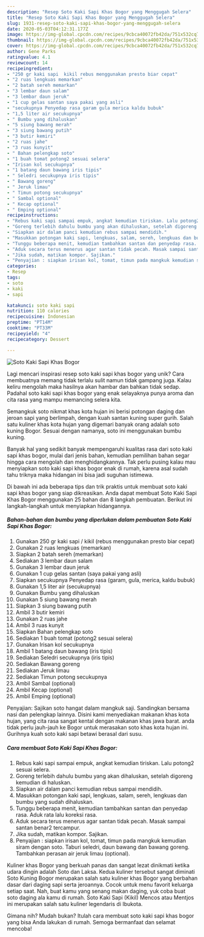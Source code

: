 ```yaml
---
description: "Resep Soto Kaki Sapi Khas Bogor yang Menggugah Selera"
title: "Resep Soto Kaki Sapi Khas Bogor yang Menggugah Selera"
slug: 1931-resep-soto-kaki-sapi-khas-bogor-yang-menggugah-selera
date: 2020-05-03T04:12:31.177Z
image: https://img-global.cpcdn.com/recipes/9cbca40072fb42da/751x532cq70/soto-kaki-sapi-khas-bogor-foto-resep-utama.jpg
thumbnail: https://img-global.cpcdn.com/recipes/9cbca40072fb42da/751x532cq70/soto-kaki-sapi-khas-bogor-foto-resep-utama.jpg
cover: https://img-global.cpcdn.com/recipes/9cbca40072fb42da/751x532cq70/soto-kaki-sapi-khas-bogor-foto-resep-utama.jpg
author: Gene Parks
ratingvalue: 4.1
reviewcount: 14
recipeingredient:
- "250 gr kaki sapi  kikil rebus menggunakan presto biar cepat"
- "2 ruas lengkuas memarkan"
- "2 batah sereh memarkan"
- "3 lembar daun salam"
- "3 lembar daun jeruk"
- "1 cup gelas santan saya pakai yang asli"
- "secukupnya Penyedap rasa garam gula merica kaldu bubuk"
- "1,5 liter air secukupnya"
- " Bumbu yang dihaluskan"
- "5 siung bawang merah"
- "3 siung bawang putih"
- "3 butir kemiri"
- "2 ruas jahe"
- "3 ruas kunyit"
- " Bahan pelengkap soto"
- "1 buah tomat potong2 sesuai selera"
- "Irisan kol secukupnya"
- "1 batang daun bawang iris tipis"
- " Seledri secukupnya iris tipis"
- " Bawang goreng"
- " Jeruk limau"
- " Timun potong secukupnya"
- " Sambal optional"
- " Kecap optional"
- " Emping optional"
recipeinstructions:
- "Rebus kaki sapi sampai empuk, angkat kemudian tiriskan. Lalu potong2 sesuai selera."
- "Goreng terlebih dahulu bumbu yang akan dihaluskan, setelah digoreng kemudian di haluskan."
- "Siapkan air dalam panci kemudian rebus sampai mendidih."
- "Masukkan potongan kaki sapi, lengkuas, salam, sereh, lengkuas dan bumbu yang sudah dihaluskan."
- "Tunggu beberapa menit, kemudian tambahkan santan dan penyedap rasa. Aduk rata lalu koreksi rasa."
- "Aduk secara terus menerus agar santan tidak pecah. Masak sampai santan benar2 tercampur."
- "Jika sudah, matikan kompor. Sajikan."
- "Penyajian : siapkan irisan kol, tomat, timun pada mangkuk kemudian siram dengan soto. Taburi seledri, daun bawang dan bawang goreng. Tambahkan perasan air jeruk limau (optional)."
categories:
- Resep
tags:
- soto
- kaki
- sapi

katakunci: soto kaki sapi 
nutrition: 110 calories
recipecuisine: Indonesian
preptime: "PT14M"
cooktime: "PT33M"
recipeyield: "4"
recipecategory: Dessert

---
```



![Soto Kaki Sapi Khas Bogor](https://img-global.cpcdn.com/recipes/9cbca40072fb42da/751x532cq70/soto-kaki-sapi-khas-bogor-foto-resep-utama.jpg)

Lagi mencari inspirasi resep soto kaki sapi khas bogor yang unik? Cara membuatnya memang tidak terlalu sulit namun tidak gampang juga. Kalau keliru mengolah maka hasilnya akan hambar dan bahkan tidak sedap. Padahal soto kaki sapi khas bogor yang enak selayaknya punya aroma dan cita rasa yang mampu memancing selera kita.

Semangkuk soto nikmat khas kota hujan ini berisi potongan daging dan jeroan sapi yang berlimpah, dengan kuah santan kuning super gurih. Salah satu kuliner khas kota hujan yang digemari banyak orang adalah soto kuning Bogor. Sesuai dengan namanya, soto ini menggunakan bumbu kuning.

Banyak hal yang sedikit banyak mempengaruhi kualitas rasa dari soto kaki sapi khas bogor, mulai dari jenis bahan, kemudian pemilihan bahan segar hingga cara mengolah dan menghidangkannya. Tak perlu pusing kalau mau menyiapkan soto kaki sapi khas bogor enak di rumah, karena asal sudah tahu triknya maka hidangan ini bisa jadi suguhan istimewa.


Di bawah ini ada beberapa tips dan trik praktis untuk membuat soto kaki sapi khas bogor yang siap dikreasikan. Anda dapat membuat Soto Kaki Sapi Khas Bogor menggunakan 25 bahan dan 8 langkah pembuatan. Berikut ini langkah-langkah untuk menyiapkan hidangannya.

<!--inarticleads1-->

##### Bahan-bahan dan bumbu yang diperlukan dalam pembuatan Soto Kaki Sapi Khas Bogor:

1. Gunakan 250 gr kaki sapi / kikil (rebus menggunakan presto biar cepat)
1. Gunakan 2 ruas lengkuas (memarkan)
1. Siapkan 2 batah sereh (memarkan)
1. Sediakan 3 lembar daun salam
1. Gunakan 3 lembar daun jeruk
1. Gunakan 1 cup gelas santan (saya pakai yang asli)
1. Siapkan secukupnya Penyedap rasa (garam, gula, merica, kaldu bubuk)
1. Gunakan 1,5 liter air (secukupnya)
1. Gunakan  Bumbu yang dihaluskan
1. Gunakan 5 siung bawang merah
1. Siapkan 3 siung bawang putih
1. Ambil 3 butir kemiri
1. Gunakan 2 ruas jahe
1. Ambil 3 ruas kunyit
1. Siapkan  Bahan pelengkap soto
1. Sediakan 1 buah tomat (potong2 sesuai selera)
1. Gunakan Irisan kol secukupnya
1. Ambil 1 batang daun bawang (iris tipis)
1. Sediakan  Seledri secukupnya (iris tipis)
1. Sediakan  Bawang goreng
1. Sediakan  Jeruk limau
1. Sediakan  Timun potong secukupnya
1. Ambil  Sambal (optional)
1. Ambil  Kecap (optional)
1. Ambil  Emping (optional)


Penyajian: Sajikan soto hangat dalam mangkuk saji. Sandingkan bersama nasi dan pelengkap lainnya. Disini kami menyediakan makanan khas kota hujan, yang cita rasa sangat kental dengan makanan khas jawa barat. anda tidak perlu jauh-jauh ke Bogor untuk merasakan soto khas kota hujan ini. Gurihnya kuah soto kaki sapi betawi berasal dari susu. 

<!--inarticleads2-->

##### Cara membuat Soto Kaki Sapi Khas Bogor:

1. Rebus kaki sapi sampai empuk, angkat kemudian tiriskan. Lalu potong2 sesuai selera.
1. Goreng terlebih dahulu bumbu yang akan dihaluskan, setelah digoreng kemudian di haluskan.
1. Siapkan air dalam panci kemudian rebus sampai mendidih.
1. Masukkan potongan kaki sapi, lengkuas, salam, sereh, lengkuas dan bumbu yang sudah dihaluskan.
1. Tunggu beberapa menit, kemudian tambahkan santan dan penyedap rasa. Aduk rata lalu koreksi rasa.
1. Aduk secara terus menerus agar santan tidak pecah. Masak sampai santan benar2 tercampur.
1. Jika sudah, matikan kompor. Sajikan.
1. Penyajian : siapkan irisan kol, tomat, timun pada mangkuk kemudian siram dengan soto. Taburi seledri, daun bawang dan bawang goreng. Tambahkan perasan air jeruk limau (optional).


Kuliner khas Bogor yang berkuah panas dan sangat lezat dinikmati ketika udara dingin adalah Soto dan Laksa. Kedua kuliner tersebut sangat diminati Soto Kuning Bogor merupakan salah satu kuliner khas Bogor yang berbahan dasar dari daging sapi serta jeroannya. Cocok untuk menu favorit keluarga setiap saat. Nah, buat kamu yang senang makan daging, yuk coba buat soto daging ala kamu di rumah. Soto Kaki Sapi (Kikil) Mencos atau Mentjos ini merupakan salah satu kuliner legendaris di Ibukota. 

Gimana nih? Mudah bukan? Itulah cara membuat soto kaki sapi khas bogor yang bisa Anda lakukan di rumah. Semoga bermanfaat dan selamat mencoba!
